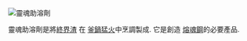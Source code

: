 ![靈魂助溶劑](item:betterwithmods:material@38)

靈魂助溶劑是將[終界渣](ender_slag.md) 在 [釜鍋猛火](../blocks/cauldron.md)中烹調製成.
它是創造 [熔魂鋼](soulforged_steel.md)的必要產品.